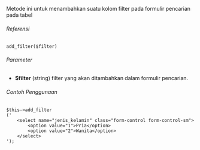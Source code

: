 Metode ini untuk menambahkan suatu kolom filter pada formulir pencarian pada tabel

###### Referensi

`add_filter($filter)`

###### Parameter
* **$filter** (string) filter yang akan ditambahkan dalam formulir pencarian.

###### Contoh Penggunaan


```
$this->add_filter
('
	<select name="jenis_kelamin" class="form-control form-control-sm">
		<option value="1">Pria</option>
		<option value="2">Wanita</option>
	</select>
');
```
